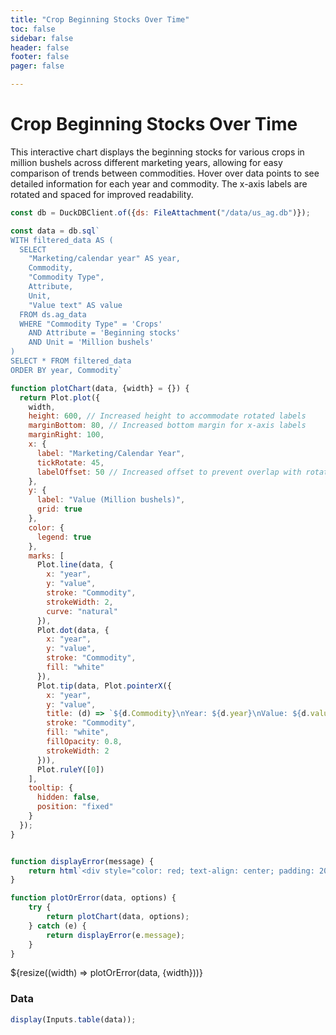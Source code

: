 ```yaml
---
title: "Crop Beginning Stocks Over Time"
toc: false
sidebar: false
header: false
footer: false
pager: false

---
```


# Crop Beginning Stocks Over Time

This interactive chart displays the beginning stocks for various crops in million bushels across different marketing years, allowing for easy comparison of trends between commodities. Hover over data points to see detailed information for each year and commodity. The x-axis labels are rotated and spaced for improved readability.


```js
const db = DuckDBClient.of({ds: FileAttachment("/data/us_ag.db")});
```

```js
const data = db.sql`
WITH filtered_data AS (
  SELECT 
    "Marketing/calendar year" AS year,
    Commodity,
    "Commodity Type",
    Attribute,
    Unit,
    "Value text" AS value
  FROM ds.ag_data
  WHERE "Commodity Type" = 'Crops'
    AND Attribute = 'Beginning stocks'
    AND Unit = 'Million bushels'
)
SELECT * FROM filtered_data
ORDER BY year, Commodity`
```


```js
function plotChart(data, {width} = {}) {
  return Plot.plot({
    width,
    height: 600, // Increased height to accommodate rotated labels
    marginBottom: 80, // Increased bottom margin for x-axis labels
    marginRight: 100,
    x: {
      label: "Marketing/Calendar Year",
      tickRotate: 45,
      labelOffset: 50 // Increased offset to prevent overlap with rotated labels
    },
    y: {
      label: "Value (Million bushels)",
      grid: true
    },
    color: {
      legend: true
    },
    marks: [
      Plot.line(data, {
        x: "year",
        y: "value",
        stroke: "Commodity",
        strokeWidth: 2,
        curve: "natural"
      }),
      Plot.dot(data, {
        x: "year",
        y: "value",
        stroke: "Commodity",
        fill: "white"
      }),
      Plot.tip(data, Plot.pointerX({
        x: "year",
        y: "value",
        title: (d) => `${d.Commodity}\nYear: ${d.year}\nValue: ${d.value.toLocaleString()} million bushels`,
        stroke: "Commodity",
        fill: "white",
        fillOpacity: 0.8,
        strokeWidth: 2
      })),
      Plot.ruleY([0])
    ],
    tooltip: {
      hidden: false,
      position: "fixed"
    }
  });
}


function displayError(message) {
    return html`<div style="color: red; text-align: center; padding: 20px;">Error: ${message}</div>`;
}

function plotOrError(data, options) {
    try {
        return plotChart(data, options);
    } catch (e) {
        return displayError(e.message);
    }
}
```


<div class="grid grid-cols-1">
    <div class="card">
        ${resize((width) => plotOrError(data, {width}))}
    </div>
</div>

### Data

```js
display(Inputs.table(data));
```